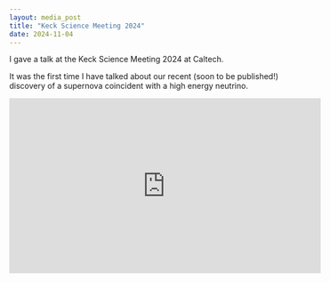 ```yaml
---
layout: media_post
title: "Keck Science Meeting 2024"
date: 2024-11-04
---
```

I gave a talk at the Keck Science Meeting 2024 at Caltech. 

It was the first time I have talked about our recent (soon to be published!) discovery of a supernova coincident with a high energy neutrino.

<iframe width="560" height="315" src="https://www.youtube.com/embed/-_RTgTL172pk" frameborder="0" allow="accelerometer; autoplay; clipboard-write; encrypted-media; gyroscope; picture-in-picture" allowfullscreen></iframe>